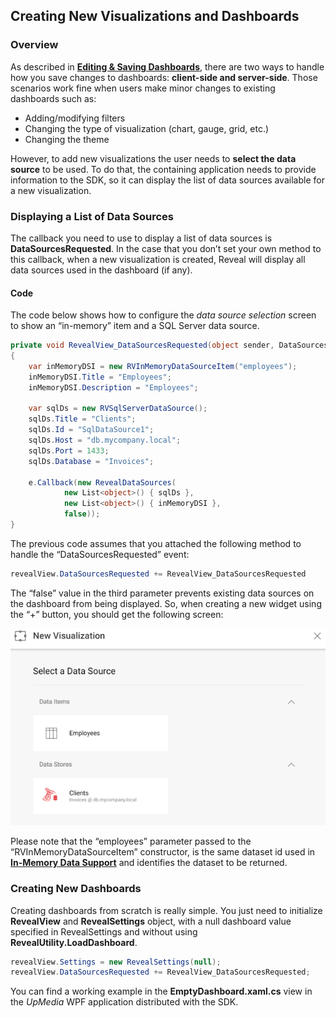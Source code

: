 ## Creating New Visualizations and Dashboards

### Overview

As described in [**Editing & Saving Dashboards**](editing-saving-dashboards-desktop.md), there are two ways to handle how you save changes to dashboards: **client-side and server-side**. Those scenarios work fine when users make minor changes to existing dashboards such as:

  - Adding/modifying filters
  - Changing the type of visualization (chart, gauge, grid, etc.)
  - Changing the theme

However, to add new visualizations the user needs to **select the data source** to be used. To do that, the containing application needs to provide information to the SDK, so it can display the list of data sources available for a new visualization.

### Displaying a List of Data Sources

The callback you need to use to display a list of data sources is
__DataSourcesRequested__.
In the case that you don’t set your own method to this callback, when a new visualization is created, Reveal will display all data sources used in the dashboard (if any).

#### Code

The code below shows how to configure the *data source selection* screen to show an “in-memory” item and a SQL Server data source.

``` csharp
private void RevealView_DataSourcesRequested(object sender, DataSourcesRequestedEventArgs e)
{
    var inMemoryDSI = new RVInMemoryDataSourceItem("employees");
    inMemoryDSI.Title = "Employees";
    inMemoryDSI.Description = "Employees";

    var sqlDs = new RVSqlServerDataSource();
    sqlDs.Title = "Clients";
    sqlDs.Id = "SqlDataSource1";
    sqlDs.Host = "db.mycompany.local";
    sqlDs.Port = 1433;
    sqlDs.Database = "Invoices";

    e.Callback(new RevealDataSources(
            new List<object>() { sqlDs },
            new List<object>() { inMemoryDSI },
            false));
}
```

The previous code assumes that you attached the following method to
handle the “DataSourcesRequested” event:

``` csharp
revealView.DataSourcesRequested += RevealView_DataSourcesRequested
```

The “false” value in the third parameter prevents existing data sources on the dashboard from being displayed. So, when creating a new widget using the “+” button, you should get the following screen:

![displayingDataSources\_web](images/displayingDataSources_web.png)

Please note that the “employees” parameter passed to the
“RVInMemoryDataSourceItem” constructor, is the same dataset id used in [**In-Memory Data Support**](in-memory-data-desktop.md) and identifies the dataset to be returned.

### Creating New Dashboards

Creating dashboards from scratch is really simple. You just need to
initialize __RevealView__ and
__RevealSettings__ object,
with a null dashboard value specified in RevealSettings and without
using
__RevealUtility.LoadDashboard__.

``` csharp
revealView.Settings = new RevealSettings(null);
revealView.DataSourcesRequested += RevealView_DataSourcesRequested;
```

You can find a working example in the **EmptyDashboard.xaml.cs** view in the *UpMedia* WPF application distributed with the SDK.
